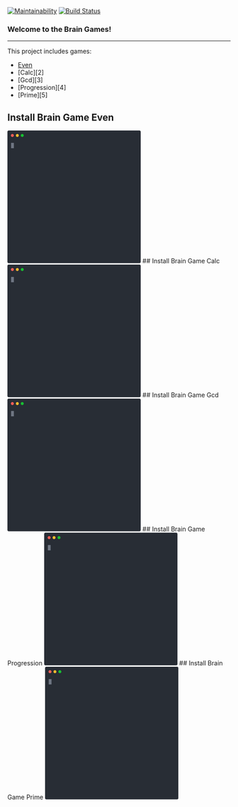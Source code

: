 [![Maintainability](https://api.codeclimate.com/v1/badges/8cf454a9ea717f917b16/maintainability)](https://codeclimate.com/github/arbyman/project-lvl1-s462/maintainability)
[![Build Status](https://travis-ci.com/arbyman/project-lvl1-s462.svg?branch=master)](https://travis-ci.com/arbyman/project-lvl1-s462)

### Welcome to the Brain Games!
***
This project includes games:
* [Even](#install-brain-game-even)
* [Calc][2]
* [Gcd][3]
* [Progression][4]
* [Prime][5]
## Install Brain Game Even
<img src=svg/brain-even.svg height=300>
## Install Brain Game Calc
<img src=svg/brain-calc.svg height=300>
## Install Brain Game Gcd
<img src=svg/brain-gcd.svg height=300>
## Install Brain Game Progression
<img src=svg/brain-progression.svg height=300>
## Install Brain Game Prime
<img src=svg/brain-prime.svg height=300>